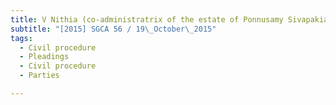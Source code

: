 ```yaml
---
title: V Nithia (co-administratrix of the estate of Ponnusamy Sivapakiam, deceased) v 
subtitle: "[2015] SGCA 56 / 19\_October\_2015"
tags:
  - Civil procedure
  - Pleadings
  - Civil procedure
  - Parties

---
```



